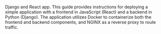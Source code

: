 Django and React app.
This guide provides instructions for deploying a simple application with a frontend in JavaScript (React) and a backend in Python (Django). The application utilizes Docker to containerize both the frontend and backend components, and NGINX as a reverse proxy to route traffic.

